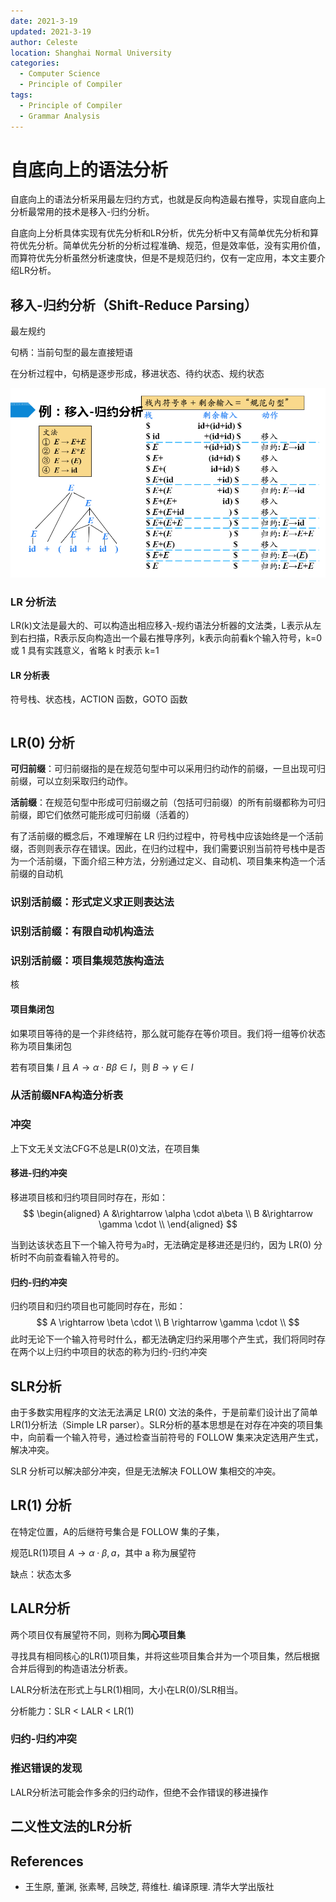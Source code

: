 ```yaml
---
date: 2021-3-19
updated: 2021-3-19
author: Celeste
location: Shanghai Normal University
categories: 
  - Computer Science
  - Principle of Compiler
tags:
  - Principle of Compiler
  - Grammar Analysis
---
```


# 自底向上的语法分析

自底向上的语法分析采用最左归约方式，也就是反向构造最右推导，实现自底向上分析最常用的技术是移入-归约分析。

自底向上分析具体实现有优先分析和LR分析，优先分析中又有简单优先分析和算符优先分析。简单优先分析的分析过程准确、规范，但是效率低，没有实用价值，而算符优先分析虽然分析速度快，但是不是规范归约，仅有一定应用，本文主要介绍LR分析。

## 移入-归约分析（Shift-Reduce Parsing）

最左规约

句柄：当前句型的最左直接短语

在分析过程中，句柄是逐步形成，移进状态、待约状态、规约状态

![Shift Reduce Parsing Example](./assets/shift-reduce-parsing-example.png)

### LR 分析法

LR(k)文法是最大的、可以构造出相应移入-规约语法分析器的文法类，L表示从左到右扫描，R表示反向构造出一个最右推导序列，k表示向前看k个输入符号，k=0 或 1 具有实践意义，省略 k 时表示 k=1

#### LR 分析表

符号栈、状态栈，ACTION 函数，GOTO 函数

```

```

## LR(0) 分析

**可归前缀**：可归前缀指的是在规范句型中可以采用归约动作的前缀，一旦出现可归前缀，可以立刻采取归约动作。

**活前缀**：在规范句型中形成可归前缀之前（包括可归前缀）的所有前缀都称为可归前缀，即它们依然可能形成可归前缀（活着的）

有了活前缀的概念后，不难理解在 LR 归约过程中，符号栈中应该始终是一个活前缀，否则则表示存在错误。因此，在归约过程中，我们需要识别当前符号栈中是否为一个活前缀，下面介绍三种方法，分别通过定义、自动机、项目集来构造一个活前缀的自动机

### 识别活前缀：形式定义求正则表达法

### 识别活前缀：有限自动机构造法

### 识别活前缀：项目集规范族构造法

核

#### 项目集闭包

如果项目等待的是一个非终结符，那么就可能存在等价项目。我们将一组等价状态称为项目集闭包

若有项目集 $I$ 且 $A \rightarrow \alpha \cdot B \beta \in I$，则 $B \rightarrow \gamma \in I$ 

### 从活前缀NFA构造分析表

### 冲突

上下文无关文法CFG不总是LR(0)文法，在项目集

#### 移进-归约冲突

移进项目核和归约项目同时存在，形如：
$$
\begin{aligned}
A &\rightarrow \alpha \cdot a\beta \\
B &\rightarrow \gamma \cdot        \\
\end{aligned}
$$

当到达该状态且下一个输入符号为`a`时，无法确定是移进还是归约，因为 LR(0) 分析时不向前查看输入符号的。

#### 归约-归约冲突

归约项目和归约项目也可能同时存在，形如：
$$
A \rightarrow \beta \cdot  \\
B \rightarrow \gamma \cdot \\
$$
此时无论下一个输入符号时什么，都无法确定归约采用哪个产生式，我们将同时存在两个以上归约中项目的状态的称为归约-归约冲突

## SLR分析

由于多数实用程序的文法无法满足 LR(0) 文法的条件，于是前辈们设计出了简单LR(1)分析法（Simple LR parser）。SLR分析的基本思想是在对存在冲突的项目集中，向前看一个输入符号，通过检查当前符号的 FOLLOW 集来决定选用产生式，解决冲突。

SLR 分析可以解决部分冲突，但是无法解决 FOLLOW 集相交的冲突。

## LR(1) 分析

在特定位置，A的后继符号集合是 FOLLOW 集的子集，

规范LR(1)项目 $A\rightarrow \alpha \cdot \beta,a$，其中 a 称为展望符

缺点：状态太多

## LALR分析

两个项目仅有展望符不同，则称为**同心项目集**

寻找具有相同核心的LR(1)项目集，并将这些项目集合并为一个项目集，然后根据合并后得到的构造语法分析表。

LALR分析法在形式上与LR(1)相同，大小在LR(0)/SLR相当。

分析能力：SLR < LALR < LR(1)

### 归约-归约冲突

### 推迟错误的发现

LALR分析法可能会作多余的归约动作，但绝不会作错误的移进操作

## 二义性文法的LR分析

## References

- 王生原, 董渊, 张素琴, 吕映芝, 蒋维杜. 编译原理. 清华大学出版社